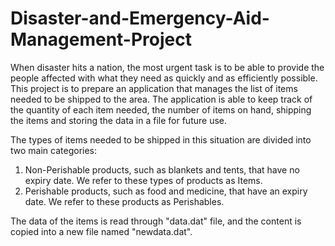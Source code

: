 # Disaster-and-Emergency-Aid-Management-Project
When disaster hits a nation, the most urgent task is to be able to provide the people affected with what they need as quickly and as efficiently possible. This project is to prepare an application that manages the list of items needed to be shipped to the area. The application is able to keep track of the quantity of each item needed, the number of items on hand, shipping the items and storing the data in a file for future use.

The types of items needed to be shipped in this situation are divided into two main categories:

1. Non-Perishable products, such as blankets and tents, that have no expiry date. We refer to these types of products as Items.
2. Perishable products, such as food and medicine, that have an expiry date. We refer to these products as Perishables.

The data of the items is read through "data.dat" file, and the content is copied into a new file named "newdata.dat".
